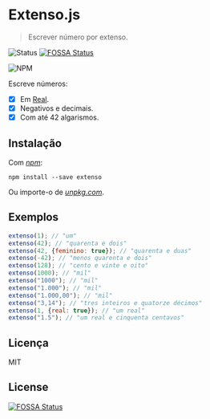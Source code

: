 # Extenso.js

> Escrever número por extenso.

![Status](https://travis-ci.org/theuves/extenso.js.svg?branch=master)
[![FOSSA Status](https://app.fossa.io/api/projects/git%2Bgithub.com%2FiFgR%2Fextenso.js.svg?type=shield)](https://app.fossa.io/projects/git%2Bgithub.com%2FiFgR%2Fextenso.js?ref=badge_shield)

![NPM](https://nodei.co/npm/piii.png?mini=true)

Escreve números:

- [x] Em [Real](https://goo.gl/wgoGxV).
- [x] Negativos e decimais.
- [x] Com até 42 algarismos.

## Instalação

Com [*npm*](https://npmjs.com/):

```
npm install --save extenso
```

Ou importe-o de [*unpkg.com*](https://unpkg.com/extenso).

## Exemplos

```js
extenso(1); // "um"
extenso(42); // "quarenta e dois"
extenso(42, {feminino: true}); // "quarenta e duas"
extenso(-42); // "menos quarenta e dois"
extenso(128); // "cento e vinte e oito"
extenso(1000); // "mil"
extenso("1000"); // "mil"
extenso("1.000"); // "mil"
extenso("1.000,00"); // "mil"
extenso("3,14"); // "tres inteiros e quatorze décimos"
extenso(1, {real: true}); // "um real"
extenso("1.5"); // "um real e cinquenta centavos"
```

## Licença

MIT


## License
[![FOSSA Status](https://app.fossa.io/api/projects/git%2Bgithub.com%2FiFgR%2Fextenso.js.svg?type=large)](https://app.fossa.io/projects/git%2Bgithub.com%2FiFgR%2Fextenso.js?ref=badge_large)